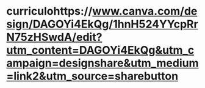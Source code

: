 # curriculohttps://www.canva.com/design/DAGOYi4EkQg/1hnH524YYcpRrN75zHSwdA/edit?utm_content=DAGOYi4EkQg&utm_campaign=designshare&utm_medium=link2&utm_source=sharebutton
